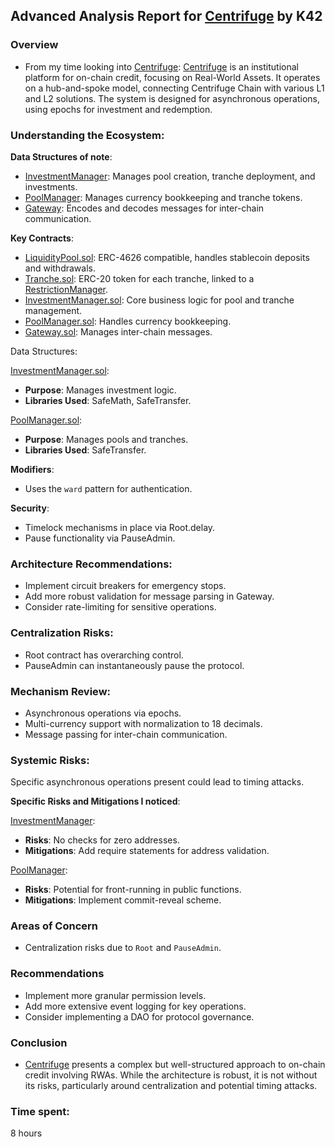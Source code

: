 ## Advanced Analysis Report for [Centrifuge](https://github.com/code-423n4/2023-09-centrifuge) by K42
### Overview 
- From my time looking into [Centrifuge](https://github.com/code-423n4/2023-09-centrifuge): [Centrifuge](https://github.com/code-423n4/2023-09-centrifuge) is an institutional platform for on-chain credit, focusing on Real-World Assets. It operates on a hub-and-spoke model, connecting Centrifuge Chain with various L1 and L2 solutions. The system is designed for asynchronous operations, using epochs for investment and redemption.

### Understanding the Ecosystem:

**Data Structures of note**:
- [InvestmentManager](https://github.com/code-423n4/2023-09-centrifuge/blob/main/src/InvestmentManager.sol): Manages pool creation, tranche deployment, and investments.
- [PoolManager](https://github.com/code-423n4/2023-09-centrifuge/blob/main/src/PoolManager.sol): Manages currency bookkeeping and tranche tokens.
- [Gateway](https://github.com/code-423n4/2023-09-centrifuge/blob/main/src/gateway/Gateway.sol): Encodes and decodes messages for inter-chain communication.

**Key Contracts**:
- [LiquidityPool.sol](https://github.com/code-423n4/2023-09-centrifuge/blob/main/src/LiquidityPool.sol): ERC-4626 compatible, handles stablecoin deposits and withdrawals.
- [Tranche.sol](https://github.com/code-423n4/2023-09-centrifuge/blob/main/src/token/Tranche.sol): ERC-20 token for each tranche, linked to a [RestrictionManager](https://github.com/code-423n4/2023-09-centrifuge/blob/main/src/token/RestrictionManager.sol).
-  [InvestmentManager.sol](https://github.com/code-423n4/2023-09-centrifuge/blob/main/src/InvestmentManager.sol): Core business logic for pool and tranche management.
- [PoolManager.sol](https://github.com/code-423n4/2023-09-centrifuge/blob/main/src/PoolManager.sol): Handles currency bookkeeping.
- [Gateway.sol](https://github.com/code-423n4/2023-09-centrifuge/blob/main/src/gateway/Gateway.sol): Manages inter-chain messages.


Data Structures:

[InvestmentManager.sol](https://github.com/code-423n4/2023-09-centrifuge/blob/main/src/InvestmentManager.sol):
- **Purpose**: Manages investment logic.
- **Libraries Used**: SafeMath, SafeTransfer.

[PoolManager.sol](https://github.com/code-423n4/2023-09-centrifuge/blob/main/src/PoolManager.sol):
- **Purpose**: Manages pools and tranches.
- **Libraries Used**: SafeTransfer. 

**Modifiers**: 
- Uses the ``ward`` pattern for authentication.

**Security**: 
- Timelock mechanisms in place via Root.delay.
- Pause functionality via PauseAdmin.

### Architecture Recommendations: 
- Implement circuit breakers for emergency stops.
- Add more robust validation for message parsing in Gateway.
- Consider rate-limiting for sensitive operations.

### Centralization Risks: 
- Root contract has overarching control.
- PauseAdmin can instantaneously pause the protocol.

### Mechanism Review:
- Asynchronous operations via epochs.
- Multi-currency support with normalization to 18 decimals.
- Message passing for inter-chain communication.

### Systemic Risks: 
Specific asynchronous operations present could lead to timing attacks.

**Specific Risks and Mitigations I noticed**:

[InvestmentManager](https://github.com/code-423n4/2023-09-centrifuge/blob/main/src/InvestmentManager.sol):
- **Risks**: No checks for zero addresses.
- **Mitigations**: Add require statements for address validation.

[PoolManager](https://github.com/code-423n4/2023-09-centrifuge/blob/main/src/PoolManager.sol):
- **Risks**: Potential for front-running in public functions.
- **Mitigations**: Implement commit-reveal scheme.

### Areas of Concern
- Centralization risks due to ``Root`` and ``PauseAdmin``.

### Recommendations
- Implement more granular permission levels.
- Add more extensive event logging for key operations.
- Consider implementing a DAO for protocol governance.

### Conclusion
- [Centrifuge](https://github.com/code-423n4/2023-09-centrifuge) presents a complex but well-structured approach to on-chain credit involving RWAs. While the architecture is robust, it is not without its risks, particularly around centralization and potential timing attacks.

### Time spent:
8 hours